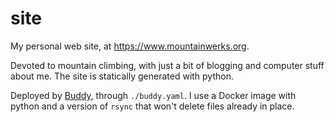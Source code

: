 site
====

My personal web site, at https://www.mountainwerks.org.

Devoted to mountain climbing, with just a bit of blogging and computer stuff
about me. The site is statically generated with python.

Deployed by [Buddy](https://app.buddy.works/mvstanton/site/pipelines/pipeline/420418), through `./buddy.yaml`.
I use a Docker image with python and a version of `rsync` that won't delete
files already in place.

